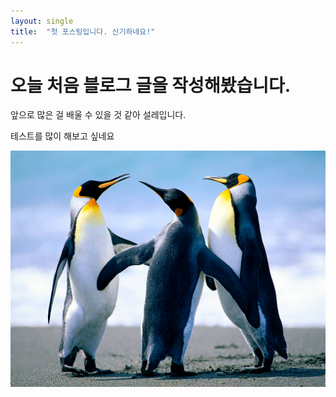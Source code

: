 ```yaml
---
layout: single
title:  "첫 포스팅입니다. 신기하네요!"
---
```


# 오늘 처음 블로그 글을 작성해봤습니다.

앞으로 많은 걸 배울 수 있을 것 같아 설레입니다.

테스트를 많이 해보고 싶네요

![Penguins](../images/2022-02-06-first/Penguins.jpg)